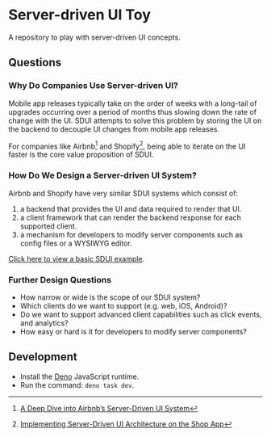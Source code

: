 # Server-driven UI Toy

A repository to play with server-driven UI concepts.

## Questions

### Why Do Companies Use Server-driven UI?

Mobile app releases typically take on the order of weeks with a long-tail of
upgrades occurring over a period of months thus slowing down the rate of change
with the UI. SDUI attempts to solve this problem by storing the UI on the
backend to decouple UI changes from mobile app releases.

For companies like Airbnb[^1] and Shopify[^2], being able to iterate on the UI
faster is the core value proposition of SDUI.

### How Do We Design a Server-driven UI System?

Airbnb and Shopify have very similar SDUI systems which consist of:

1. a backend that provides the UI and data required to render that UI.
2. a client framework that can render the backend response for each supported client.
3. a mechanism for developers to modify server components such as config files or a WYSIWYG editor.

[Click here to view a basic SDUI example](https://github.com/hachibu/server-driven-ui-toy/blob/main/main.tsx).

### Further Design Questions

- How narrow or wide is the scope of our SDUI system?
- Which clients do we want to support (e.g. web, iOS, Android)?
- Do we want to support advanced client capabilities such as click events, and analytics?
- How easy or hard is it for developers to modify server components?

## Development

- Install the [Deno](https://deno.land/manual/getting_started/installation)
  JavaScript runtime.
- Run the command: `deno task dev`.

[^1]: [A Deep Dive into Airbnb’s Server-Driven UI System](https://medium.com/airbnb-engineering/a-deep-dive-into-airbnbs-server-driven-ui-system-842244c5f5)

[^2]: [Implementing Server-Driven UI Architecture on the Shop App](https://shopify.engineering/server-driven-ui-in-shop-app)
